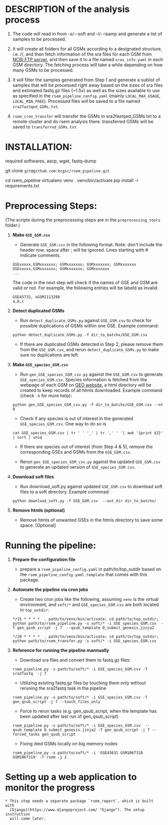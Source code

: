 # DESCRIPTION of the analysis process

1. The code will read in from -s/--soft and -i/--isamp and generate a list of
samples to be processed.

2. It will create all folders for all GSMs according to a designated structure,
i.e. <GSE>/<Species>/<GSM>, and then fetch information of the sra files for
each GSM from [NCBI FTP server](ftp://ftp-trace.ncbi.nlm.nih.gov/ "NCBI FTP
server"), and then save it to a file named `sras_info.yaml` in each GSM
directory. The fetching process will take a while depending on how many GSMs to
be processed.

3. It will filter the samples generated from Step 1 and generate a sublist of
samples that will be processed right away based on the sizes of sra files and
estimated fastq.gz files (~1.5x) as well as the sizes available to use as
specified in the `rsem_pipeline_config.yaml` (mainly `LOCAL_MAX_USAGE`,
`LOCAL_MIN_FREE`). Processed files will be saved to a file named
`sra2fastqed_GSMs.txt`.

4. `rsem_cron_transfer` will transfer the GSMs in sra2fastqed_GSMs.txt to a
remote cluster and do rsem analysis there. transferred GSMs will be saved to
`transferred_GSMs.txt`


# INSTALLATION:

required softwares,
ascp, wget, fastq-dump

git clone `git@github.com:bcgsc/rsem_pipeline.git`

cd rsem_pipeline
virtualenv venv
. venv/bin/activate
pip install -r requirements.txt


# Preprocessing Steps:

(The scripts during the preprocessing steps are in the `preprocessing_tools `folder.)


1. **Make `GSE_GSM.csv`**
    - Generate `GSE_GSM.csv` in the following format. Note: don't include the
	header row; space after ; will be ignored. Lines starting with # indicate
	comments.

	```
	GSExxxxx,GSMxxxxxxx; GSMxxxxxxx; GSMxxxxxxx; GSMxxxxxxx
	GSExxxxx,GSMxxxxxxx; GSMxxxxxxx; GSMxxxxxxx
	...
	```
	The code in the next step will check if the names of GSE and GSM are valid
	or not. For example, the following entries will be labeld as invalid.
	```
	GSE45732, xGSM1113298
	a,b,c
	```

2. **Detect duplicated GSMs**
    - Run `detect_duplicate_GSMs.py` against `GSE_GSM.csv` to check for
	possible duplications of GSMs within one GSE. Example command:

	```
	python detect_duplicate_GSMs.py -f dir_to_batchx/GSE_GSM.csv
	```

    - If there are duplicated GSMs detected in Step 2, please remove them from
	the `GSE_GSM.csv`, and rerun `detect_duplicate_GSMs.py` to make sure no
	duplications are left.

3. **Make `GSE_species_GSM.csv`**
    - Run `gen_GSE_species_GSM_csv.py` against the `GSE_GSM.csv` to generate
	`GSE_species_GSM.csv`. Species information is fetched from the webpage of
	each GSM on [GEO website](http://www.ncbi.nlm.nih.gov/geo/ "GEO website"),
	a html directory will be created to keep records of all htmls
	downloaded. Example command (check `-h` for more help):

	```
	python gen_GSE_species_GSM_csv.py -f dir_to_batchx/GSE_GSM.csv --nt 8
	```

    - Check if any species is out of interest in the generated
	`GSE_species_GSM.csv`. One way to do so is

    ```
	cat GSE_species_GSM.csv | tr ' ' '_' | tr ',' ' '| awk '{print $2}' | sort | uniq
	```
		
    - If there are species out of interest (from Step 4 & 5), remove the
	corresponding GSEs and GSMs from the `GSE_GSM.csv`.

    - Rerun `gen_GSE_species_GSM_csv.py` against the updated `GSE_GSM.csv` to
	generate an updated version of `GSE_species_GSM.csv`.

4. **Download soft files**
    - Run download_soft.py against updated `GSE_GSM.csv` to download soft
	files to a soft directory. Example commnad:

	```
	python download_soft.py -f GSE_GSM.csv  --out_dir dir_to_batchx/
	```
			
5. **Remove htmls (optional)**
    - Remove htmls of unwanted GSEs in the htmls directory to save some
	space. [Optional]
			
# Running the pipeline:

1. **Prepare the configuration file**
    * prepare a `rsem_pipeline_config.yaml` in path/to/top_outdir based on the
      `rsem_pipeline_config.yaml.template` that comes with this package.


2. **Automate the pipeline via cron jobs**
    * Create two cron jobs like the following, assuming `venv` is the virtual
      environment, and `soft/*` and `GSE_species_GSM.csv` are both located in
      `top_outdir`:

	```
	*/15 * * * *  . path/to/venv/bin/activate; cd path/to/top_outdir; python path/to/rsem_pipeline.py -s soft/* -i GSE_species_GSM.csv  -T gen_qsub_script -j 7  --qsub_template 0_submit_genesis.jinja2
	```
	```
	*/20 * * * *  . path/to/venv/bin/activate; cd path/to/top_outdir; python path/to/rsem_transfer.py -s soft/* -i GSE_species_GSM.csv
	```
	
3. **Reference for running the pipeline mannually**
	* Download sra files and convert them to fastq.gz files:

	```
	rsem_pipeline.py -s path/to/soft/* -i GSE_species_GSM.csv -T sra2fastq  -j 7
	```

	* Utilizing existing fastq.gz files by touching them only without reruning the sra2fastq task in the pipeline

	```
	rsem_pipeline.py -s path/to/soft/* -i GSE_species_GSM.csv -T gen_qsub_script -j 7 --touch_files_only
	```

	* Force to rerun tasks (e.g. gen_qsub_script, when the template has been updated after last run of gen_qsub_script)

	```
	rsem_pipeline.py -s path/to/soft/* -i GSE_species_GSM.csv  --qsub_template 0_submit_genesis.jinja2 -T gen_qsub_script -j 7 --forced_tasks gen_qsub_script 
	```

	* Fixing died GSMs locally on big memory nodes

	```
	rsem_pipeline.py -s path/to/soft/* -i 'GSE43631 GSM1067318 GSM1067319' -T rsem -j 2
	```

# Setting up a web application to monitor the progress
    * This step needs a separate package `rsem_report`, which is built with
      [Django](https://www.djangoproject.com/ "Django"). The setup instruction
      will come later.
